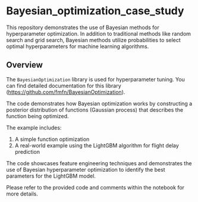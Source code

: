 # Bayesian_optimization_case_study

This repository demonstrates the use of Bayesian methods for hyperparameter optimization. In addition to traditional methods like random search and grid search, Bayesian methods utilize probabilities to select optimal hyperparameters for machine learning algorithms.

## Overview

The `BayesianOptimization` library is used for hyperparameter tuning. You can find detailed documentation for this library (https://github.com/fmfn/BayesianOptimization).

The code demonstrates how Bayesian optimization works by constructing a posterior distribution of functions (Gaussian process) that describes the function being optimized.

The example includes:

1. A simple function optimization
2. A real-world example using the LightGBM algorithm for flight delay prediction

The code showcases feature engineering techniques and demonstrates the use of Bayesian hyperparameter optimization to identify the best parameters for the LightGBM model.

Please refer to the provided code and comments within the notebook for more details.






